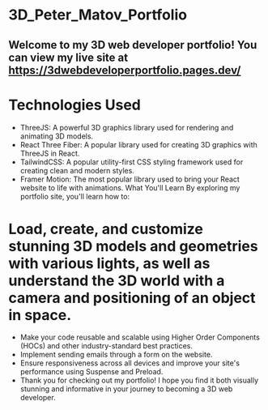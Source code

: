 # 3D_Peter_Matov_Portfolio

## Welcome to my 3D web developer portfolio! You can view my live site at https://3dwebdeveloperportfolio.pages.dev/

# Technologies Used
- ThreeJS: A powerful 3D graphics library used for rendering and animating 3D models.
- React Three Fiber: A popular library used for creating 3D graphics with ThreeJS in React.
- TailwindCSS: A popular utility-first CSS styling framework used for creating clean and modern styles.
- Framer Motion: The most popular library used to bring your React website to life with animations.
What You'll Learn
By exploring my portfolio site, you'll learn how to:

# Load, create, and customize stunning 3D models and geometries with various lights, as well as understand the 3D world with a camera and positioning of an object in space.
- Make your code reusable and scalable using Higher Order Components (HOCs) and other industry-standard best practices.
- Implement sending emails through a form on the website.
- Ensure responsiveness across all devices and improve your site's performance using Suspense and Preload.
- Thank you for checking out my portfolio! I hope you find it both visually stunning and informative in your journey to becoming a 3D web developer.
